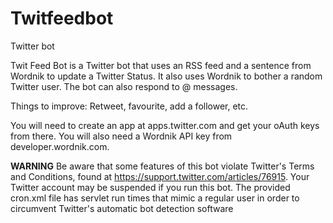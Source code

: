 Twitfeedbot
========

Twitter bot

Twit Feed Bot is a Twitter bot that uses an RSS feed and a sentence from Wordnik to update a Twitter Status. It also uses Wordnik to bother a random Twitter user. The bot can also respond to @ messages. 

Things to improve: Retweet, favourite, add a follower, etc.

You will need to create an app at apps.twitter.com and get your oAuth keys from there. You will also need a Wordnik API key from developer.wordnik.com. 

**WARNING** Be aware that some features of this bot violate Twitter's Terms and Conditions, found at https://support.twitter.com/articles/76915. Your Twitter account may be suspended if you run this bot. The provided cron.xml file has servlet run times that mimic a regular user in order to circumvent Twitter's automatic bot detection software
